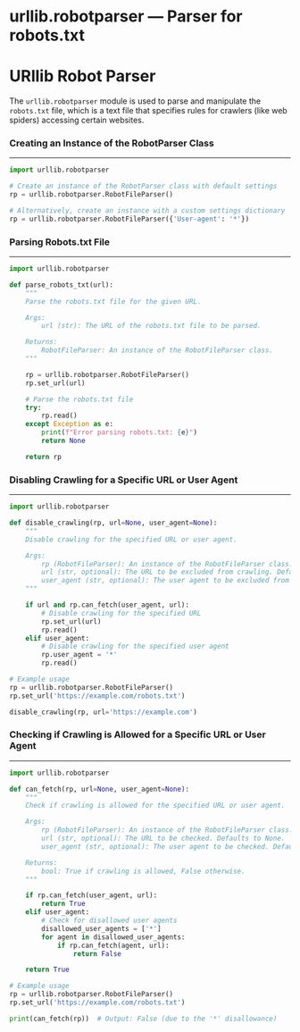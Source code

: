# urllib.robotparser — Parser for robots.txt

**URllib Robot Parser**
==========================

The `urllib.robotparser` module is used to parse and manipulate the `robots.txt` file, which is a text file that specifies rules for crawlers (like web spiders) accessing certain websites.

### Creating an Instance of the RobotParser Class
-----------------------------------------------

```python
import urllib.robotparser

# Create an instance of the RobotParser class with default settings
rp = urllib.robotparser.RobotFileParser()

# Alternatively, create an instance with a custom settings dictionary
rp = urllib.robotparser.RobotFileParser({'User-agent': '*'})
```

### Parsing Robots.txt File
-------------------------

```python
import urllib.robotparser

def parse_robots_txt(url):
    """
    Parse the robots.txt file for the given URL.

    Args:
        url (str): The URL of the robots.txt file to be parsed.

    Returns:
        RobotFileParser: An instance of the RobotFileParser class.
    """

    rp = urllib.robotparser.RobotFileParser()
    rp.set_url(url)

    # Parse the robots.txt file
    try:
        rp.read()
    except Exception as e:
        print(f"Error parsing robots.txt: {e}")
        return None

    return rp
```

### Disabling Crawling for a Specific URL or User Agent
---------------------------------------------------

```python
import urllib.robotparser

def disable_crawling(rp, url=None, user_agent=None):
    """
    Disable crawling for the specified URL or user agent.

    Args:
        rp (RobotFileParser): An instance of the RobotFileParser class.
        url (str, optional): The URL to be excluded from crawling. Defaults to None.
        user_agent (str, optional): The user agent to be excluded from crawling. Defaults to None.
    """

    if url and rp.can_fetch(user_agent, url):
        # Disable crawling for the specified URL
        rp.set_url(url)
        rp.read()
    elif user_agent:
        # Disable crawling for the specified user agent
        rp.user_agent = '*'
        rp.read()

# Example usage
rp = urllib.robotparser.RobotFileParser()
rp.set_url('https://example.com/robots.txt')

disable_crawling(rp, url='https://example.com')
```

### Checking if Crawling is Allowed for a Specific URL or User Agent
----------------------------------------------------------------

```python
import urllib.robotparser

def can_fetch(rp, url=None, user_agent=None):
    """
    Check if crawling is allowed for the specified URL or user agent.

    Args:
        rp (RobotFileParser): An instance of the RobotFileParser class.
        url (str, optional): The URL to be checked. Defaults to None.
        user_agent (str, optional): The user agent to be checked. Defaults to None.

    Returns:
        bool: True if crawling is allowed, False otherwise.
    """

    if rp.can_fetch(user_agent, url):
        return True
    elif user_agent:
        # Check for disallowed user agents
        disallowed_user_agents = ['*']
        for agent in disallowed_user_agents:
            if rp.can_fetch(agent, url):
                return False

    return True

# Example usage
rp = urllib.robotparser.RobotFileParser()
rp.set_url('https://example.com/robots.txt')

print(can_fetch(rp))  # Output: False (due to the '*' disallowance)
```
